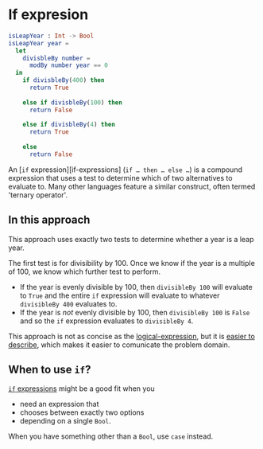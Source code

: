 # If expresion

```elm
isLeapYear : Int -> Bool
isLeapYear year =
  let
    divisbleBy number = 
      modBy number year == 0 
  in
    if divisbleBy(400) then
      return True
    
    else if divisbleBy(100) then
      return False
    
    else if divisbleBy(4) then
      return True
    
    else
      return False

```

An [`if` expression][if-expressions] (`if … then … else …`) is a compound expression that uses a test to determine which of two alternatives to evaluate to.
Many other languages feature a similar construct, often termed 'ternary operator'.

## In this approach

This approach uses exactly two tests to determine whether a year is a leap year.

The first test is for divisibility by 100.
Once we know if the year is a multiple of 100, we know which further test to perform.

- If the year is evenly divisible by 100, then `divisibleBy 100` will evaluate to `True` and the entire `if` expression will evaluate to whatever `divisibleBy 400` evaluates to.
- If the year is _not_ evenly divisible by 100, then `divisibleBy 100` is `False` and so the `if` expression evaluates to `divisibleBy 4`.

This approach is not as concise as the [logical-expression][logical-expression], but it is [easier to describe][describable-code], which makes it easier to comunicate the problem domain.

## When to use `if`?

[`if` expressions][if-expression] might be a good fit when you

- need an expression that
- chooses between exactly two options
- depending on a single `Bool`.

When you have something other than a `Bool`, use `case` instead.

[if-expression]:
  https://elm-lang.org/docs/syntax#conditionals
  "if expressions in Elm"
[logical-expression]:
  https://exercism.org/tracks/elm/exercises/leap/approaches/conditional-expression
  "Approach: a conditional expression"
[describable-code]:
  https://www.freecodecamp.org/news/writing-describable-code/
  "Writing easily describable code"
